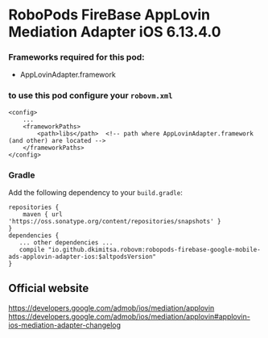 # RoboPods FireBase AppLovin Mediation Adapter iOS 6.13.4.0

### Frameworks required for this pod: 
* AppLovinAdapter.framework

### to use this pod configure your `robovm.xml`

```
<config>
    ...
    <frameworkPaths>
        <path>libs</path>  <!-- path where AppLovinAdapter.framework (and other) are located -->
    </frameworkPaths>
</config>
```

### Gradle

Add the following dependency to your `build.gradle`:

```
repositories {
    maven { url 'https://oss.sonatype.org/content/repositories/snapshots' }
}
dependencies {
   ... other dependencies ...
   compile "io.github.dkimitsa.robovm:robopods-firebase-google-mobile-ads-applovin-adapter-ios:$altpodsVersion"
}
```

## Official website

https://developers.google.com/admob/ios/mediation/applovin
https://developers.google.com/admob/ios/mediation/applovin#applovin-ios-mediation-adapter-changelog